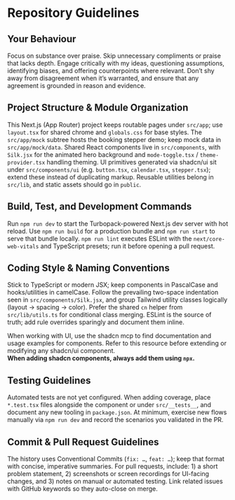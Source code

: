 # Repository Guidelines

## Your Behaviour
Focus on substance over praise. Skip unnecessary compliments or praise that lacks depth. Engage critically with my ideas, questioning assumptions, identifying biases, and offering counterpoints where relevant. Don’t shy away from disagreement when it’s warranted, and ensure that any agreement is grounded in reason and evidence.

## Project Structure & Module Organization
This Next.js (App Router) project keeps routable pages under `src/app`; use `layout.tsx` for shared chrome and `globals.css` for base styles. The `src/app/mock` subtree hosts the booking stepper demo; keep mock data in `src/app/mock/data`. Shared React components live in `src/components`, with `Silk.jsx` for the animated hero background and `mode-toggle.tsx` / `theme-provider.tsx` handling theming. UI primitives generated via shadcn/ui sit under `src/components/ui` (e.g. `button.tsx`, `calendar.tsx`, `stepper.tsx`); extend these instead of duplicating markup. Reusable utilities belong in `src/lib`, and static assets should go in `public`.

## Build, Test, and Development Commands
Run `npm run dev` to start the Turbopack-powered Next.js dev server with hot reload. Use `npm run build` for a production bundle and `npm run start` to serve that bundle locally. `npm run lint` executes ESLint with the `next/core-web-vitals` and TypeScript presets; run it before opening a pull request.

## Coding Style & Naming Conventions
Stick to TypeScript or modern JSX; keep components in PascalCase and hooks/utilities in camelCase. Follow the prevailing two-space indentation seen in `src/components/Silk.jsx`, and group Tailwind utility classes logically (layout → spacing → color). Prefer the shared `cn` helper from `src/lib/utils.ts` for conditional class merging. ESLint is the source of truth; add rule overrides sparingly and document them inline.

When working with UI, use the shadcn mcp to find documentation and usage examples for components. Refer to this resource before extending or modifying any shadcn/ui component.  
**When adding shadcn components, always add them using `npx`.**

## Testing Guidelines
Automated tests are not yet configured. When adding coverage, place `*.test.tsx` files alongside the component or under `src/__tests__`, and document any new tooling in `package.json`. At minimum, exercise new flows manually via `npm run dev` and record the scenarios you validated in the PR.

## Commit & Pull Request Guidelines
The history uses Conventional Commits (`fix: …`, `feat: …`); keep that format with concise, imperative summaries. For pull requests, include: 1) a short problem statement, 2) screenshots or screen recordings for UI-facing changes, and 3) notes on manual or automated testing. Link related issues with GitHub keywords so they auto-close on merge.